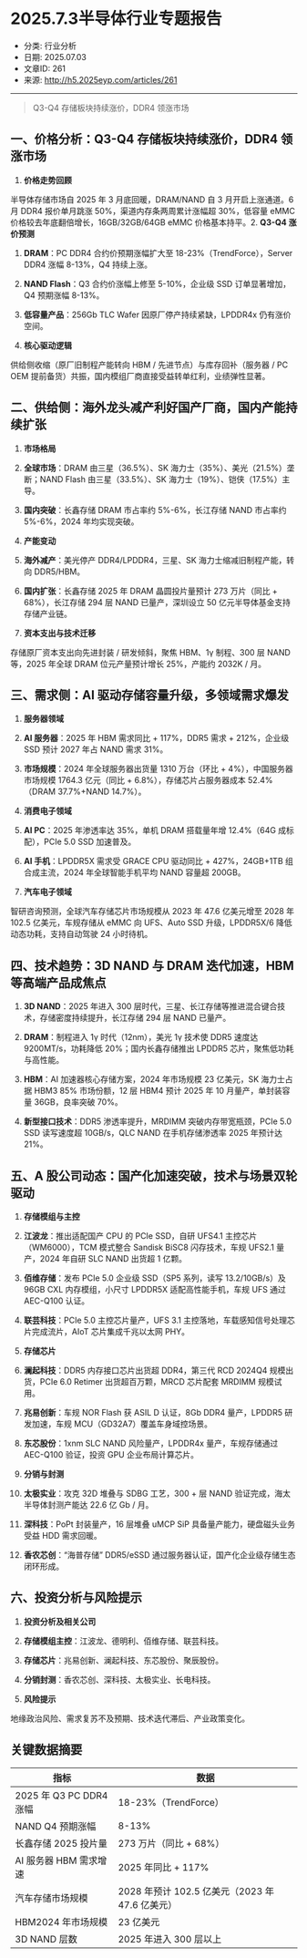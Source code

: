 # 2025.7.3半导体行业专题报告

- 分类: 行业分析
- 日期: 2025.07.03
- 文章ID: 261
- 来源: http://h5.2025eyp.com/articles/261

---

> Q3-Q4 存储板块持续涨价，DDR4 领涨市场

## **一、价格分析：Q3-Q4 存储板块持续涨价，DDR4 领涨市场**

1. **价格走势回顾**

半导体存储市场自 2025 年 3 月底回暖，DRAM/NAND 自 3 月开启上涨通道。6 月 DDR4 报价单月跳涨 50%，渠道内存条两周累计涨幅超 30%，低容量 eMMC 价格较去年底翻倍增长，16GB/32GB/64GB eMMC 价格基本持平。2. **Q3-Q4 涨价预测**

1. **DRAM**：PC DDR4 合约价预期涨幅扩大至 18-23%（TrendForce），Server DDR4 涨幅 8-13%，Q4 持续上涨。

2. **NAND Flash**：Q3 合约价涨幅上修至 5-10%，企业级 SSD 订单显著增加，Q4 预期涨幅 8-13%。

3. **低容量产品**：256Gb TLC Wafer 因原厂停产持续紧缺，LPDDR4x 仍有涨价空间。

3. **核心驱动逻辑**

供给侧收缩（原厂旧制程产能转向 HBM / 先进节点）与库存回补（服务器 / PC OEM 提前备货）共振，国内模组厂商直接受益转单红利，业绩弹性显著。
## **二、供给侧：海外龙头减产利好国产厂商，国内产能持续扩张**

1. **市场格局**

1. **全球市场**：DRAM 由三星（36.5%）、SK 海力士（35%）、美光（21.5%）垄断；NAND Flash 由三星（33.5%）、SK 海力士（19%）、铠侠（17.5%）主导。

2. **国内突破**：长鑫存储 DRAM 市占率约 5%-6%，长江存储 NAND 市占率约 5%-6%，2024 年均实现突破。

2. **产能变动**

1. **海外减产**：美光停产 DDR4/LPDDR4，三星、SK 海力士缩减旧制程产能，转向 DDR5/HBM。

2. **国内扩张**：长鑫存储 2025 年 DRAM 晶圆投片量预计 273 万片（同比 + 68%），长江存储 294 层 NAND 已量产，深圳设立 50 亿元半导体基金支持存储产业链。

3. **资本支出与技术迁移**

存储原厂资本支出向先进封装 / 研发倾斜，聚焦 HBM、1γ 制程、300 层 NAND 等，2025 年全球 DRAM 位元产量预计增长 25%，产能约 2032K / 月。
## **三、需求侧：AI 驱动存储容量升级，多领域需求爆发**

1. **服务器领域**

1. **AI 服务器**：2025 年 HBM 需求同比 + 117%，DDR5 需求 + 212%，企业级 SSD 预计 2027 年占 NAND 需求 31%。

2. **市场规模**：2024 年全球服务器出货量 1310 万台（环比 + 4%），中国服务器市场规模 1764.3 亿元（同比 + 6.8%），存储芯片占服务器成本 52.4%（DRAM 37.7%+NAND 14.7%）。

2. **消费电子领域**

1. **AI PC**：2025 年渗透率达 35%，单机 DRAM 搭载量年增 12.4%（64G 成标配），PCIe 5.0 SSD 加速普及。

2. **AI 手机**：LPDDR5X 需求受 GRACE CPU 驱动同比 + 427%，24GB+1TB 组合成主流，2024 年全球智能手机平均 NAND 容量超 200GB。

3. **汽车电子领域**

智研咨询预测，全球汽车存储芯片市场规模从 2023 年 47.6 亿美元增至 2028 年 102.5 亿美元，车规存储从 eMMC 向 UFS、Auto SSD 升级，LPDDR5X/6 降低动态功耗，支持自动驾驶 24 小时待机。
## **四、技术趋势：3D NAND 与 DRAM 迭代加速，HBM 等高端产品成焦点**

1. **3D NAND**：2025 年进入 300 层时代，三星、长江存储等推进混合键合技术，存储密度持续提升，长江存储 294 层 NAND 已量产。

2. **DRAM**：制程进入 1γ 时代（12nm），美光 1γ 技术使 DDR5 速度达 9200MT/s，功耗降低 20%；国内长鑫存储推出 LPDDR5 芯片，聚焦低功耗与高性能。

3. **HBM**：AI 加速器核心存储方案，2024 年市场规模 23 亿美元，SK 海力士占据 HBM3 85% 市场份额，12 层 HBM4 预计 2025 年 10 月量产，单封装容量 36GB，良率突破 70%。

4. **新型接口技术**：DDR5 渗透率提升，MRDIMM 突破内存带宽瓶颈，PCIe 5.0 SSD 读写速度超 10GB/s，QLC NAND 在手机存储渗透率 2025 年预计达 21%。

## **五、A 股公司动态：国产化加速突破，技术与场景双轮驱动**

1. **存储模组与主控**

1. **江波龙**：推出适配国产 CPU 的 PCIe SSD，自研 UFS4.1 主控芯片（WM6000），TCM 模式整合 Sandisk BiSC8 闪存技术，车规 UFS2.1 量产，2024 年自研 SLC NAND 出货超 1 亿颗。

2. **佰维存储**：发布 PCIe 5.0 企业级 SSD（SP5 系列，读写 13.2/10GB/s）及 96GB CXL 内存模组，小尺寸 LPDDR5X 适配高性能手机，车规 UFS 通过 AEC-Q100 认证。

3. **联芸科技**：PCIe 5.0 主控芯片量产，UFS 3.1 主控落地，车载感知信号处理芯片完成流片，AIoT 芯片集成千兆以太网 PHY。

2. **存储芯片**

1. **澜起科技**：DDR5 内存接口芯片出货超 DDR4，第三代 RCD 2024Q4 规模出货，PCIe 6.0 Retimer 出货超百万颗，MRCD 芯片配套 MRDIMM 规模试用。

2. **兆易创新**：车规 NOR Flash 获 ASIL D 认证，8Gb DDR4 量产，LPDDR5 研发加速，车规 MCU（GD32A7）覆盖车身域控场景。

3. **东芯股份**：1xnm SLC NAND 风险量产，LPDDR4x 量产，车规存储通过 AEC-Q100 验证，投资 GPU 企业布局计算芯片。

3. **分销与封测**

1. **太极实业**：攻克 32D 堆叠与 SDBG 工艺，300 + 层 NAND 验证完成，海太半导体封测产能达 22.6 亿 Gb / 月。

2. **深科技**：PoPt 封装量产，16 层堆叠 uMCP SiP 具备量产能力，硬盘磁头业务受益 HDD 需求回暖。

3. **香农芯创**：“海普存储” DDR5/eSSD 通过服务器认证，国产化企业级存储生态闭环形成。

## **六、投资分析与风险提示**

1. **投资分析及相关公司**

1. **存储模组主控**：江波龙、德明利、佰维存储、联芸科技。

2. **存储芯片**：兆易创新、澜起科技、东芯股份、聚辰股份。

3. **分销封测**：香农芯创、深科技、太极实业、长电科技。

2. **风险提示**

地缘政治风险、需求复苏不及预期、技术迭代滞后、产业政策变化。
## **关键数据摘要**

| **指标** | **数据** |
| --- | --- |
| 2025 年 Q3 PC DDR4 涨幅 | 18-23%（TrendForce） |
| NAND Q4 预期涨幅 | 8-13% |
| 长鑫存储 2025 投片量 | 273 万片（同比 + 68%） |
| AI 服务器 HBM 需求增速 | 2025 年同比 + 117% |
| 汽车存储市场规模 | 2028 年预计 102.5 亿美元（2023 年 47.6 亿美元） |
| HBM2024 年市场规模 | 23 亿美元 |
| 3D NAND 层数 | 2025 年进入 300 层以上 |
